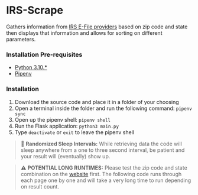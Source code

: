 # IRS-Scrape

Gathers information from [IRS E-File providers](https://www.irs.gov/e-file-providers/authorized-irs-e-file-providers-for-individuals) based on zip code and state then displays that information and allows for sorting on different parameters.

### Installation Pre-requisites
- [Python 3.10.*](https://www.python.org/downloads/release/python-31012/)
- [Pipenv](https://pypi.org/project/pipenv/)

### Installation
1. Download the source code and place it in a folder of your choosing
2. Open a terminal inside the folder and run the following command: `pipenv sync`
3. Open up the pipenv shell: `pipenv shell`
4. Run the Flask application: `python3 main.py`
5. Type `deactivate` or `exit` to leave the pipenv shell

> 📝 **Randomized Sleep Intervals:** While retrieving data the code will sleep anywhere from a one to three second interval, be patient and your result will (eventually) show up.

> :warning: **POTENTIAL LONG RUNTIMES:** Please test the zip code and state combination on the [website](https://www.irs.gov/e-file-providers/authorized-irs-e-file-providers-for-individuals) first. The following code runs through each page one by one and will take a very long time to run depending on result count.
